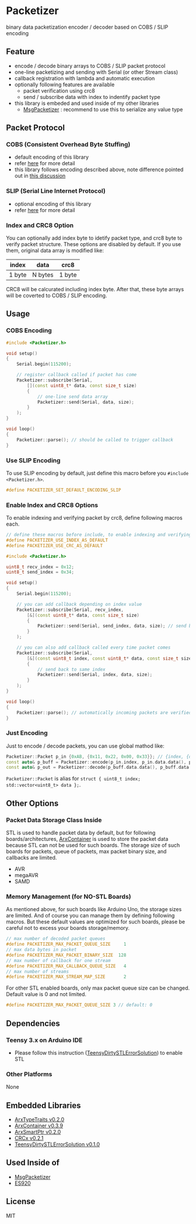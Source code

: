 # Packetizer

binary data packetization encoder / decoder based on COBS / SLIP encoding


## Feature

- encode / decode binary arrays to COBS / SLIP packet protocol
- one-line packetizing and sending with Serial (or other Stream class)
- callback registration with lambda and automatic execution
- optionally following features are available
  - packet verification using crc8
  - send / subscribe data with index to indentify packet type
- this library is embeded and used inside of my other libraries
  - [MsgPacketizer](https://github.com/hideakitai/MsgPacketizer) : recommend to use this to serialize any value type


## Packet Protocol

### COBS (Consistent Overhead Byte Stuffing)

- default encoding of this library
- refer [here](https://en.wikipedia.org/wiki/Consistent_Overhead_Byte_Stuffing) for more detail
- this library follows encoding described above, note difference pointed out in [this discussion](https://medium.com/@circuit4us/coding-consistent-overhead-byte-stuffing-cobs-for-packet-data-e60d7a361cf)


### SLIP (Serial Line Internet Protocol)

- optional encoding of this library
- refer [here](https://en.wikipedia.org/wiki/Serial_Line_Internet_Protocol) for more detail


### Index and CRC8 Option

You can optionally add index byte to idetify packet type, and crc8 byte to verify packet structure.
These options are disabled by default.
If you use them, original data array is modified like:

| index  | data    | crc8   |
| ------ | ------- | ------ |
| 1 byte | N bytes | 1 byte |

CRC8 will be calcurated including index byte.
After that, these byte arrays will be coverted to COBS / SLIP encoding.


## Usage

### COBS Encoding

``` C++
#include <Packetizer.h>

void setup()
{
    Serial.begin(115200);

    // register callback called if packet has come
    Packetizer::subscribe(Serial,
        [](const uint8_t* data, const size_t size)
        {
            // one-line send data array
            Packetizer::send(Serial, data, size);
        }
    );
}

void loop()
{
    Packetizer::parse(); // should be called to trigger callback
}

```

### Use SLIP Encoding

To use SLIP encoding by default, just define this macro before you `#include <Packetizer.h>`.

```C++
#define PACKETIZER_SET_DEFAULT_ENCODING_SLIP
```

### Enable Index and CRC8 Options

To enable indexing and verifying packet by crc8, define following macros each.

``` C++
// define these macros before include, to enable indexing and verifying
#define PACKETIZER_USE_INDEX_AS_DEFAULT
#define PACKETIZER_USE_CRC_AS_DEFAULT

#include <Packetizer.h>

uint8_t recv_index = 0x12;
uint8_t send_index = 0x34;

void setup()
{
    Serial.begin(115200);

    // you can add callback depending on index value
    Packetizer::subscribe(Serial, recv_index,
        [&](const uint8_t* data, const size_t size)
        {
            Packetizer::send(Serial, send_index, data, size); // send back packet
        }
    );

    // you can also add callback called every time packet comes
    Packetizer::subscribe(Serial,
        [&](const uint8_t index, const uint8_t* data, const size_t size)
        {
            // send back to same index
            Packetizer::send(Serial, index, data, size);
        }
    );
}

void loop()
{
    Packetizer::parse(); // automatically incoming packets are verified by crc
}
```


### Just Encoding

Just to encode / decode packets, you can use global mathod like:

```C++
Packetizer::Packet p_in {0xAB, {0x11, 0x22, 0x00, 0x33}}; // {index, {data}}
const auto& p_buff = Packetizer::encode(p_in.index, p_in.data.data(), p_in.data.size());
const auto& p_out = Packetizer::decode(p_buff.data.data(), p_buff.data.size());
```

`Packetizer::Packet` is alias for `struct { uint8_t index; std::vector<uint8_t> data };`.


## Other Options

### Packet Data Storage Class Inside

STL is used to handle packet data by default, but for following boards/architectures, [ArxContainer](https://github.com/hideakitai/ArxContainer) is used to store the packet data because STL can not be used for such boards.
The storage size of such boards for packets, queue of packets, max packet binary size, and callbacks are limited.

- AVR
- megaAVR
- SAMD


### Memory Management (for NO-STL Boards)

As mentioned above, for such boards like Arduino Uno, the storage sizes are limited.
And of course you can manage them by defining following macros.
But these default values are optimized for such boards, please be careful not to excess your boards storage/memory.

``` C++
// max number of decoded packet queues
#define PACKETIZER_MAX_PACKET_QUEUE_SIZE     1
// max data bytes in packet
#define PACKETIZER_MAX_PACKET_BINARY_SIZE  128
// max number of callback for one stream
#define PACKETIZER_MAX_CALLBACK_QUEUE_SIZE   4
// max number of streams
#define PACKETIZER_MAX_STREAM_MAP_SIZE       2
```

For other STL enabled boards, only max packet queue size can be changed.
Default value is 0 and not limited.

``` C++
#define PACKETIZER_MAX_PACKET_QUEUE_SIZE 3 // default: 0
```


## Dependencies

### Teensy 3.x on Arduino IDE

- Please follow this instruction ([TeensyDirtySTLErrorSolution](https://github.com/hideakitai/TeensyDirtySTLErrorSolution)) to enable STL


### Other Platforms

None


## Embedded Libraries

- [ArxTypeTraits v0.2.0](https://github.com/hideakitai/ArxTypeTraits)
- [ArxContainer v0.3.9](https://github.com/hideakitai/ArxContainer)
- [ArxSmartPtr v0.2.0](https://github.com/hideakitai/ArxSmartPtr)
- [CRCx v0.2.1](https://github.com/hideakitai/CRCx)
- [TeensyDirtySTLErrorSolution v0.1.0](https://github.com/hideakitai/TeensyDirtySTLErrorSolution)


## Used Inside of

- [MsgPacketizer](https://github.com/hideakitai/MsgPacketizer)
- [ES920](https://github.com/hideakitai/ES920)


## License

MIT
